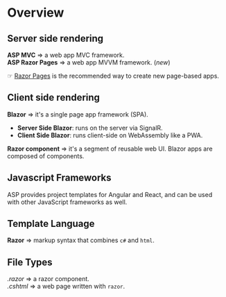 # Overview

## Server side rendering

**ASP MVC** => a web app MVC framework.  
**ASP Razor Pages** => a web app MVVM framework. (*new*)

☞ <u>Razor Pages</u> is the recommended way to create new page-based apps.

## Client side rendering

**Blazor** => it's a single page app framework (SPA).
  - **Server Side Blazor**: runs on the server via SignalR.
  - **Client Side Blazor**: runs client-side on WebAssembly like a PWA.

**Razor component** => it's a segment of reusable web UI. Blazor apps are composed of components.

## Javascript Frameworks

ASP provides project templates for Angular and React, and can be used with other JavaScript frameworks as well.

## Template Language

**Razor** => markup syntax that combines `c#` and `html`.

## File Types

*.razor* => a razor component.  
*.cshtml* => a web page written with `razor`.